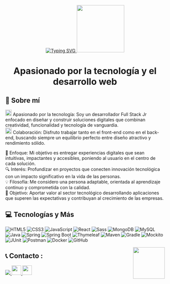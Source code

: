 <!-----  SALUDO ---->
<p align="center">
  
  <!----- Funente de la animación ----->
  <a href="https://git.io/typing-svg">
    <img src="https://readme-typing-svg.demolab.com?font=Inter&weight=500&size=25&pause=1000&color=1A03FFDD&background=3E8DC700&width=435&lines=%C2%A1Hola%2C+Soy+Omar+Garcia+%F0%9F%91%8B!;Desarrollador+FullStack+Jr+%F0%9F%A7%91%E2%80%8D%F0%9F%92%BB" alt="Typing SVG" />
  </a> 
   <!----- Gift developer ----->
  <img src="https://github.com/TheDudeThatCode/TheDudeThatCode/blob/master/Assets/Developer.gif" width="150px" />
</p>



<h1 align="center"> Apasionado por la tecnología y el desarrollo web</h1>


## 🌟 Sobre mí

<img src="https://github.com/TheDudeThatCode/TheDudeThatCode/blob/master/Assets/Rocket.gif" width="20px" /> Apasionado por la tecnología: Soy un desarrollador Full Stack Jr enfocado en diseñar y construir soluciones digitales que combinan creatividad, funcionalidad y tecnología de vanguardia.
<br>
<img src="https://github.com/TheDudeThatCode/TheDudeThatCode/blob/master/Assets/Earth.gif" width="20px" /> Colaboración: Disfruto trabajar tanto en el front-end como en el back-end, buscando siempre un equilibrio perfecto entre diseño atractivo y rendimiento sólido.
<br>

📘 Enfoque: Mi objetivo es entregar experiencias digitales que sean intuitivas, impactantes y accesibles, poniendo al usuario en el centro de cada solución.
<br>
🔍 Interés: Profundizar en proyectos que conecten innovación tecnológica con un impacto significativo en la vida de las personas.
<br>
💡 Filosofía: Me considero una persona adaptable, orientada al aprendizaje continuo y comprometida con la calidad.
<br>
🎯 Objetivo: Aportar valor al sector tecnológico desarrollando aplicaciones que superen las expectativas y contribuyan al crecimiento de las empresas.

## 💻 Tecnologías y Más
  
![HTML5](https://img.shields.io/badge/-HTML5-%23E44D27?style=flat-square&logo=html5&logoColor=ffffff)
![CSS3](https://img.shields.io/badge/-CSS3-%231572B6?style=flat-square&logo=css3&logoColor=ffffff)
![JavaScript](https://img.shields.io/badge/-JavaScript-%23F7DF1C?style=flat-square&logo=javascript&logoColor=000000&labelColor=%23F7DF1C&color=%23FFCE5A)
![React](https://img.shields.io/badge/-React-%23282C34?style=flat-square&logo=react&logoColor=61DAFB)
![Sass](https://img.shields.io/badge/-Sass-%23CC6699?style=flat-square&logo=sass&logoColor=ffffff)
![MongoDB](https://img.shields.io/badge/-MongoDB-%2347A248?style=flat-square&logo=mongodb&logoColor=ffffff)
![MySQL](https://img.shields.io/badge/-MySQL-%234479A1?style=flat-square&logo=mysql&logoColor=ffffff)
![Java](https://img.shields.io/badge/-Java-%23007396?style=flat-square&logo=java&logoColor=ffffff)
![Spring](https://img.shields.io/badge/-Spring-%236DB33F?style=flat-square&logo=spring&logoColor=ffffff)
![Spring Boot](https://img.shields.io/badge/-Spring_Boot-%236DB33F?style=flat-square&logo=spring-boot&logoColor=ffffff)
![Thymeleaf](https://img.shields.io/badge/-Thymeleaf-%23005F0F?style=flat-square&logo=thymeleaf&logoColor=ffffff)
![Maven](https://img.shields.io/badge/-Maven-%23C71A36?style=flat-square&logo=apache-maven&logoColor=ffffff)
![Gradle](https://img.shields.io/badge/-Gradle-%2302303A?style=flat-square&logo=gradle&logoColor=ffffff)
![Mockito](https://img.shields.io/badge/-Mockito-%2348C652?style=flat-square&logo=mockito&logoColor=ffffff)
![JUnit](https://img.shields.io/badge/-JUnit-%2325A162?style=flat-square&logo=junit5&logoColor=ffffff)
![Postman](https://img.shields.io/badge/-Postman-%23FF6C37?style=flat-square&logo=postman&logoColor=ffffff)
![Docker](https://img.shields.io/badge/-Docker-%232496ED?style=flat-square&logo=docker&logoColor=ffffff)
![GitHub](https://img.shields.io/badge/-GitHub-%23181717?style=flat-square&logo=github&logoColor=ffffff)

<img src="https://github.com/TheDudeThatCode/TheDudeThatCode/blob/master/Assets/Designer.gif" width="100px" align="right" />
            
  ## 📞 Contacto : 

<a href="https://wa.me/528180147117" target="_blank">
  <img src="https://img.shields.io/badge/WhatsApp-25D366?style=for-the-badge&logo=whatsapp&logoColor=white"/>
</a>
  <a href="https://www.linkedin.com/in/omar-garc%C3%ADa-programador/" target="_blank">
  <img src="https://github.com/TheDudeThatCode/TheDudeThatCode/blob/master/Assets/Linkedin.svg" width="30px"/>
</a>
  <a href="mailto:omar.garcia.21@hotmail.com" target="_blank">
    <img src="https://github.com/TheDudeThatCode/TheDudeThatCode/blob/master/Assets/Gmail.svg" width="30px"/>
</a>
  
